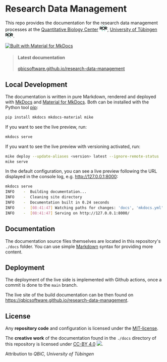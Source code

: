 # Research Data Management

This repo provides the documentation for the research data management processes at the [Quantitative Biology Center](https://ror.org/00v34f693) [<img src="https://raw.githubusercontent.com/ror-community/ror-logos/main/ror-icon-rgb.svg" height=18>](https://ror.org/00v34f693), [University of Tübingen](https://ror.org/03a1kwz48) [<img src="https://raw.githubusercontent.com/ror-community/ror-logos/main/ror-icon-rgb.svg" height=18>](https://ror.org/00v34f693).

[![Built with Material for MkDocs](https://img.shields.io/badge/Material_for_MkDocs-526CFE?style=for-the-badge&logo=MaterialForMkDocs&logoColor=white)](https://squidfunk.github.io/mkdocs-material/)

> #### Latest documentation
>
> [qbicsoftware.github.io/research-data-management](https://qbicsoftware.github.io/research-data-management)
> 

## Local Development

The documentation is written in pure Markdown, rendered and deployed with [MkDocs](https://www.mkdocs.org/) and [Material for MkDocs](https://squidfunk.github.io/mkdocs-material/). Both can be installed with the Python tool [pip](https://pypi.org/project/pip/):

```bash
pip install mkdocs mkdocs-material mike
```

If you want to see the live preview, run:

```bash
mkdocs serve
```

If you want to see the live preview with versioning activated, run:

```bash
mike deploy --update-aliases <version> latest --ignore-remote-status
mike serve
```

In the default configuration, you can see a live preview following the URL displayed in the console log, e.g. http://127.0.0.1:8000:

```bash
mkdocs serve                                   
INFO    -  Building documentation...
INFO    -  Cleaning site directory
INFO    -  Documentation built in 0.24 seconds
INFO    -  [08:41:47] Watching paths for changes: 'docs', 'mkdocs.yml'
INFO    -  [08:41:47] Serving on http://127.0.0.1:8000/

```

## Documentation

The documentation source files themselves are located in this repository's `./docs` folder. You can use simple [Markdown](https://www.markdownguide.org/) syntax for providing more content.

## Deployment

The deployment of the live side is implemented with Github actions, once a commit is done to the `main` branch.

The live site of the build documentation can be then found on https://qbicsoftware.github.io/research-data-management. 

## License

Any **repository code** and configuration is licensed under the [MIT-license](https://mit-license.org/).

The **creative work** of the documentation found in the `./docs` directory of this repository is licensed under [CC-BY 4.0](https://creativecommons.org/licenses/by/4.0/) <img src="https://mirrors.creativecommons.org/presskit/buttons/88x31/png/by.png" height=20px>.

Attribution to *QBiC, University of Tübingen*
